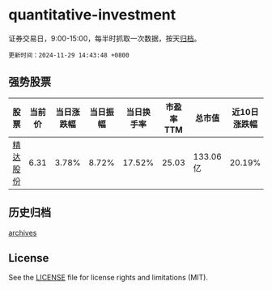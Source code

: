 # quantitative-investment

证券交易日，9:00-15:00，每半时抓取一次数据，按天[归档](archives)。

`更新时间：2024-11-29 14:43:48 +0800`

## 强势股票

|股票|当前价|当日涨跌幅|当日振幅|当日换手率|市盈率TTM|总市值|近10日涨跌幅|
|----|----|----|----|----|----|----|----|
|[精达股份](https://xueqiu.com/S/SH600577)|6.31|3.78%|8.72%|17.52%|25.03|133.06亿|20.19%|

## 历史归档

[archives](archives)

## License

See the [LICENSE](LICENSE) file for license rights and limitations (MIT).